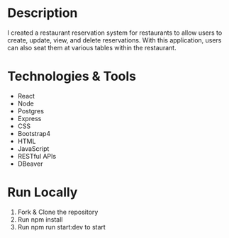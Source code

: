 # Description
I created a restaurant reservation system for restaurants to allow users to create, update, view, and delete reservations. With this application, users can also seat them at various tables within the restaurant.

# Technologies & Tools
 * React
 * Node
 * Postgres
 * Express
 * CSS
 * Bootstrap4
 * HTML
 * JavaScript
 * RESTful APIs
 * DBeaver
 
# Run Locally
 1. Fork & Clone the repository
 2. Run npm install
 3. Run npm run start:dev to start
